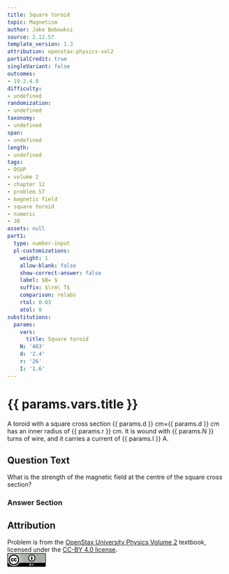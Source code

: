 ```yaml
---
title: Square toroid
topic: Magnetism
author: Jake Bobowksi
source: 2.12.57
template_version: 1.3
attribution: openstax-physics-vol2
partialCredit: true
singleVariant: false
outcomes:
- 19.2.4.0
difficulty:
- undefined
randomization:
- undefined
taxonomy:
- undefined
span:
- undefined
length:
- undefined
tags:
- OSUP
- volume 2
- chapter 12
- problem 57
- magnetic field
- square toroid
- numeric
- JB
assets: null
part1:
  type: number-input
  pl-customizations:
    weight: 1
    allow-blank: false
    show-correct-answer: false
    label: $B= $
    suffix: $\rm\ T$
    comparison: relabs
    rtol: 0.03
    atol: 0
substitutions:
  params:
    vars:
      title: Square toroid
    N: '463'
    d: '2.4'
    r: '26'
    I: '1.6'
---
```

# {{ params.vars.title }}
A toroid with a square cross section {{ params.d }}$\textrm{ cm}\times${{ params.d }}$\textrm{ cm}$ has an inner radius of {{ params.r }}$\textrm{ cm}$.
It is wound with {{ params.N }} turns of wire, and it carries a current of {{ params.I }}$\textrm{ A}$.

## Question Text

What is the strength of the magnetic field at the centre of the square cross section?

### Answer Section

## Attribution

Problem is from the [OpenStax University Physics Volume 2](https://openstax.org/details/books/university-physics-volume-2) textbook, licensed under the [CC-BY 4.0 license](https://creativecommons.org/licenses/by/4.0/).<br>![Image representing the Creative Commons 4.0 BY license.](https://raw.githubusercontent.com/firasm/bits/master/by.png)